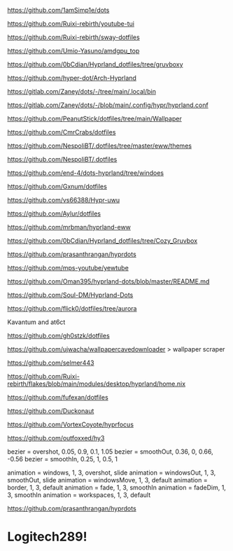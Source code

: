 https://github.com/1amSimp1e/dots

https://github.com/Ruixi-rebirth/youtube-tui

https://github.com/Ruixi-rebirth/sway-dotfiles

https://github.com/Umio-Yasuno/amdgpu_top

https://github.com/0bCdian/Hyprland_dotfiles/tree/gruvboxy

https://github.com/hyper-dot/Arch-Hyprland

https://gitlab.com/Zaney/dots/-/tree/main/.local/bin

https://gitlab.com/Zaney/dots/-/blob/main/.config/hypr/hyprland.conf

https://github.com/PeanutStick/dotfiles/tree/main/Wallpaper

https://github.com/CmrCrabs/dotfiles

https://github.com/NespoliBT/.dotfiles/tree/master/eww/themes

https://github.com/NespoliBT/.dotfiles

https://github.com/end-4/dots-hyprland/tree/windoes

https://github.com/Gxnum/dotfiles

https://github.com/vs66388/Hypr-uwu

https://github.com/Aylur/dotfiles

https://github.com/mrbman/hyprland-eww

https://github.com/0bCdian/Hyprland_dotfiles/tree/Cozy_Gruvbox

https://github.com/prasanthrangan/hyprdots

https://github.com/mps-youtube/yewtube

https://github.com/Oman395/hyprland-dots/blob/master/README.md

https://github.com/Soul-DM/Hyprland-Dots

https://github.com/flick0/dotfiles/tree/aurora

Kavantum and at6ct

https://github.com/gh0stzk/dotfiles

https://github.com/ujwacha/wallpapercavedownloader > wallpaper scraper

https://github.com/selmer443

https://github.com/Ruixi-rebirth/flakes/blob/main/modules/desktop/hyprland/home.nix

https://github.com/fufexan/dotfiles

https://github.com/Duckonaut

https://github.com/VortexCoyote/hyprfocus

https://github.com/outfoxxed/hy3

bezier = overshot, 0.05, 0.9, 0.1, 1.05
  bezier = smoothOut, 0.36, 0, 0.66, -0.56
  bezier = smoothIn, 0.25, 1, 0.5, 1

  animation = windows, 1, 3, overshot, slide
  animation = windowsOut, 1, 3, smoothOut, slide
  animation = windowsMove, 1, 3, default
  animation = border, 1, 3, default
  animation = fade, 1, 3, smoothIn
  animation = fadeDim, 1, 3, smoothIn
  animation = workspaces, 1, 3, default


https://github.com/prasanthrangan/hyprdots


# Logitech289!
